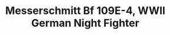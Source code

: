 ---
layout: product
title: "Messerschmitt Bf 109E-4, WWII German Night Fighter             "
price: "1400" 
desc: "Maketa"
img_path: "/assets/img/ICM 72134.webp"
brand: "N/A"
available: false
special_offer: false
new: false
soon: false
cat: "010000"
subcat: "013600"
subsubcat: "0N/A"
sifra: "ICM 72134"
popular: false
spec: false
---